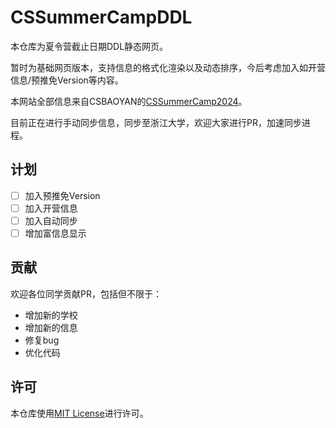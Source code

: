 # CSSummerCampDDL

本仓库为夏令营截止日期DDL静态网页。

暂时为基础网页版本，支持信息的格式化渲染以及动态排序，今后考虑加入如开营信息/预推免Version等内容。

本网站全部信息来自CSBAOYAN的[CSSummerCamp2024](https://github.com/CS-BAOYAN/CSSummerCamp2024)。

目前正在进行手动同步信息，同步至浙江大学，欢迎大家进行PR，加速同步进程。

## 计划

- [ ] 加入预推免Version
- [ ] 加入开营信息
- [ ] 加入自动同步
- [ ] 增加富信息显示

## 贡献

欢迎各位同学贡献PR，包括但不限于：

- 增加新的学校
- 增加新的信息
- 修复bug
- 优化代码

## 许可

本仓库使用[MIT License](LICENSE)进行许可。